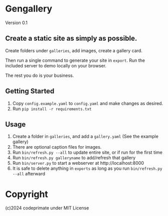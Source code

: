 
# Gengallery

Version 0.1

## Create a static site as simply as possible.

Create folders under `galleries`, add images, create a gallery card.

Then run a single command to generate your site in `export`. Run the included server to demo locally on your browser.

The rest you do is your business.

## Getting Started

1. Copy `config.example.yaml` to `config.yaml` and make changes as desired.
1. Run `pip install -r requirements.txt`

## Usage

1. Create a folder in `galleries`, and add a `gallery.yaml` (See the example gallery)
1. There are optional caption files for images.
1. Run `bin/refresh.py --all` to update entire site, or if run for the first time
1. Run `bin/refresh.py galleryname` to add/refresh that gallery
1. Run `bin/server.py` to start a webserver at http://localhost:8000
1. It is safe to delete anything in `exports` as long as you run `bin/refresh.py --all` afterward

# Copyright

(c)2024 codeprimate under MIT License
